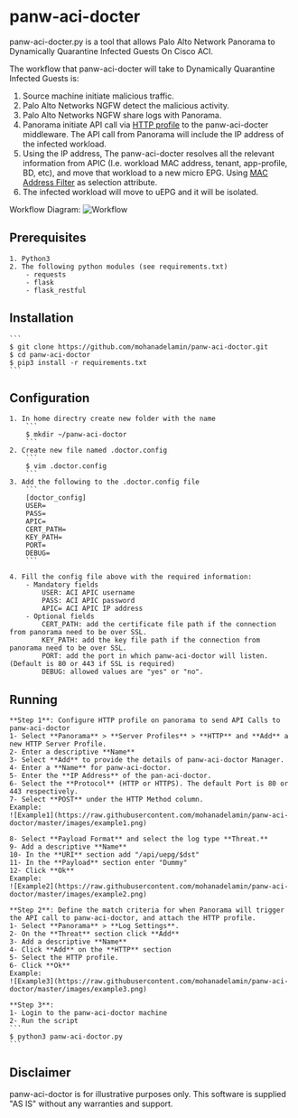 # panw-aci-docter

panw-aci-docter.py is a tool that allows Palo Alto Network Panorama to Dynamically Quarantine Infected Guests On Cisco ACI.

The workflow that panw-aci-docter will take to Dynamically Quarantine Infected Guests is:
1. Source machine initiate malicious traffic.
2. Palo Alto Networks NGFW detect the malicious activity.
3. Palo Alto Networks NGFW share logs with Panorama.
4. Panorama initiate API call via [HTTP profile](https://docs.paloaltonetworks.com/pan-os/9-0/pan-os-admin/monitoring/forward-logs-to-an-https-destination.html#) to the panw-aci-docter middleware. The API call from Panorama will include the IP address of the infected workload.
5. Using the IP address, The panw-aci-docter resolves all the relevant information from APIC (I.e. workload MAC address, tenant, app-profile, BD, etc), and move that workload to a new micro EPG. Using [MAC Address Filter](https://www.cisco.com/c/en/us/td/docs/switches/datacenter/aci/apic/sw/3-x/virtualization/b_ACI_Virtualization_Guide_3_0_1/b_ACI_Virtualization_Guide_3_0_1_chapter_0100.html) as selection attribute.
6. The infected workload will move to uEPG and it will be isolated.


Workflow Diagram:
![Workflow](https://raw.githubusercontent.com/mohanadelamin/panw-aci-doctor/master/images/workflow.png)

## Prerequisites
	1. Python3
	2. The following python modules (see requirements.txt)
		- requests
		- flask
		- flask_restful


## Installation
	```
    $ git clone https://github.com/mohanadelamin/panw-aci-doctor.git
    $ cd panw-aci-doctor
    $ pip3 install -r requirements.txt
	```
    
## Configuration

	1. In home directry create new folder with the name
		```
	    $ mkdir ~/panw-aci-doctor
		```
	2. Create new file named .doctor.config
		```
		$ vim .doctor.config
		```
	3. Add the following to the .doctor.config file
		```
		[doctor_config]
		USER=
		PASS=
		APIC=
		CERT_PATH=
		KEY_PATH=
		PORT=
		DEBUG=
		```

	4. Fill the config file above with the required information:
	  	- Mandatory fields 
			USER: ACI APIC username
			PASS: ACI APIC password
			APIC= ACI APIC IP address
		- Optional fields
			CERT_PATH: add the certificate file path if the connection from panorama need to be over SSL.
			KEY_PATH: add the key file path if the connection from panorama need to be over SSL.
			PORT: add the port in which panw-aci-doctor will listen. (Default is 80 or 443 if SSL is required)
			DEBUG: allowed values are "yes" or "no".

## Running
	**Step 1**: Configure HTTP profile on panorama to send API Calls to panw-aci-doctor
	1- Select **Panorama** > **Server Profiles** > **HTTP** and **Add** a new HTTP Server Profile.
	2- Enter a descriptive **Name**
	3- Select **Add** to provide the details of panw-aci-doctor Manager.
	4- Enter a **Name** for panw-aci-doctor.
	5- Enter the **IP Address** of the pan-aci-doctor.
	6- Select the **Protocol** (HTTP or HTTPS). The default Port is 80 or 443 respectively.
	7- Select **POST** under the HTTP Method column.
	Example:
	![Example1](https://raw.githubusercontent.com/mohanadelamin/panw-aci-doctor/master/images/example1.png)

	8- Select **Payload Format** and select the log type **Threat.**
	9- Add a descriptive **Name**
	10- In the **URI** section add "/api/uepg/$dst"
	11- In the **Payload** section enter "Dummy"
	12- Click **Ok**
	Example:
	![Example2](https://raw.githubusercontent.com/mohanadelamin/panw-aci-doctor/master/images/example2.png)

	**Step 2**: Define the match criteria for when Panorama will trigger the API call to panw-aci-doctor, and attach the HTTP profile.
	1- Select **Panorama** > **Log Settings**. 
	2- On the **Threat** section click **Add**
	3- Add a descriptive **Name**
	4- Click **Add** on the **HTTP** section
	5- Select the HTTP profile.
	6- Click **Ok**
	Example:
	![Example3](https://raw.githubusercontent.com/mohanadelamin/panw-aci-doctor/master/images/example3.png)

	**Step 3**:
	1- Login to the panw-aci-doctor machine
	2- Run the script
	```
	$ python3 panw-aci-doctor.py
	```


## Disclaimer

panw-aci-doctor is for illustrative purposes only. This software is supplied "AS IS" without any warranties and support.